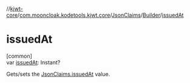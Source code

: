 //[kjwt-core](../../../../index.md)/[com.mooncloak.kodetools.kjwt.core](../../index.md)/[JsonClaims](../index.md)/[Builder](index.md)/[issuedAt](issued-at.md)

# issuedAt

[common]\
var [issuedAt](issued-at.md): Instant?

Gets/sets the [JsonClaims.issuedAt](../issued-at.md) value.
